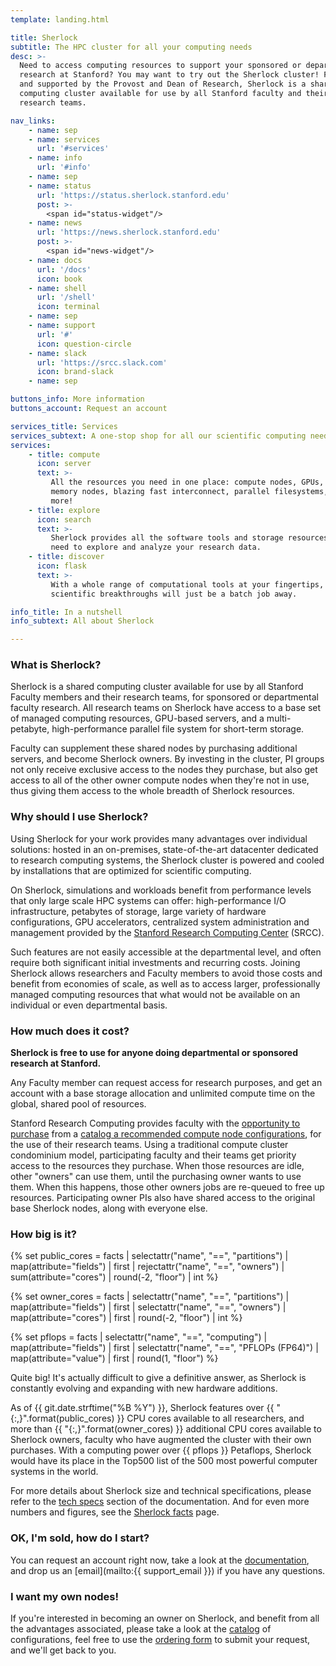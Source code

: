 ```yaml
---
template: landing.html

title: Sherlock
subtitle: The HPC cluster for all your computing needs
desc: >-
  Need to access computing resources to support your sponsored or departmental
  research at Stanford? You may want to try out the Sherlock cluster! Funded
  and supported by the Provost and Dean of Research, Sherlock is a shared
  computing cluster available for use by all Stanford faculty and their
  research teams.

nav_links:
    - name: sep
    - name: services
      url: '#services'
    - name: info
      url: '#info'
    - name: sep
    - name: status
      url: 'https://status.sherlock.stanford.edu'
      post: >-
        <span id="status-widget"/>
    - name: news
      url: 'https://news.sherlock.stanford.edu'
      post: >-
        <span id="news-widget"/>
    - name: docs
      url: '/docs'
      icon: book
    - name: shell
      url: '/shell'
      icon: terminal
    - name: sep
    - name: support
      url: '#'
      icon: question-circle
    - name: slack
      url: 'https://srcc.slack.com'
      icon: brand-slack
    - name: sep

buttons_info: More information
buttons_account: Request an account

services_title: Services
services_subtext: A one-stop shop for all our scientific computing needs
services:
    - title: compute
      icon: server
      text: >-
         All the resources you need in one place: compute nodes, GPUs, large
         memory nodes, blazing fast interconnect, parallel filesystems, and
         more!
    - title: explore
      icon: search
      text: >-
         Sherlock provides all the software tools and storage resources you'll
         need to explore and analyze your research data.
    - title: discover
      icon: flask
      text: >-
         With a whole range of computational tools at your fingertips,
         scientific breakthroughs will just be a batch job away.

info_title: In a nutshell
info_subtext: All about Sherlock

---
```


### What is Sherlock?

Sherlock is a shared computing cluster available for use by all Stanford
Faculty members and their research teams, for sponsored or departmental faculty
research.  All research teams on Sherlock have access to a base set of managed
computing resources, GPU-based servers, and a multi-petabyte, high-performance
parallel file system for short-term storage.

Faculty can supplement these shared nodes by purchasing additional servers, and
become Sherlock owners. By investing in the cluster, PI groups not only receive
exclusive access to the nodes they purchase, but also get access to all of the
other owner compute nodes when they're not in use, thus giving them access to
the whole breadth of Sherlock resources.


### Why should I use Sherlock?

Using Sherlock for your work provides many advantages over individual
solutions: hosted in an on-premises, state-of-the-art datacenter dedicated to
research computing systems, the Sherlock cluster is powered and cooled by
installations that are optimized for scientific computing.

On Sherlock, simulations and workloads benefit from performance levels that
only large scale HPC systems can offer: high-performance I/O infrastructure,
petabytes of storage, large variety of hardware configurations, GPU
accelerators, centralized system administration and management provided by the
[Stanford Research Computing Center][url_srcc] (SRCC).

Such features are not easily accessible at the departmental level, and often
require both significant initial investments and recurring costs. Joining
Sherlock allows researchers and Faculty members to avoid those costs and
benefit from economies of scale, as well as to access larger, professionally
managed computing resources that what would not be available on an individual
or even departmental basis.


### How much does it cost?

**Sherlock is free to use for anyone doing departmental or sponsored research
at Stanford.**

Any Faculty member can request access for research purposes, and get an account
with a base storage allocation and unlimited compute time on the global, shared
pool of resources.

Stanford Research Computing provides faculty with the [opportunity to
purchase][url_purchase] from a [catalog a recommended compute node
configurations][url_catalog], for the use of their research teams. Using a
traditional compute cluster condominium model, participating faculty and their
teams get priority access to the resources they purchase. When those resources
are idle, other "owners" can use them, until the purchasing owner wants to use
them. When this happens, those other owners jobs are re-queued to free up
resources. Participating owner PIs also have shared access to the original base
Sherlock nodes, along with everyone else.


### How big is it?

{% set public_cores = facts | selectattr("name", "==", "partitions")
                              | map(attribute="fields") | first
                              | rejectattr("name", "==", "owners")
                              | sum(attribute="cores")
                              | round(-2, "floor") | int %}

{% set owner_cores = facts    | selectattr("name", "==", "partitions")
                              | map(attribute="fields") | first
                              | selectattr("name", "==", "owners")
                              | map(attribute="cores") | first
                              | round(-2, "floor") | int %}

{% set pflops = facts         | selectattr("name", "==", "computing")
                              | map(attribute="fields") | first
                              | selectattr("name", "==", "PFLOPs (FP64)")
                              | map(attribute="value") | first
                              | round(1, "floor") %}



Quite big! It's actually difficult to give a definitive answer, as Sherlock is
constantly evolving and expanding with new hardware additions.

As of {{ git.date.strftime("%B %Y") }}, Sherlock features over {{
"{:,}".format(public_cores) }} CPU cores available to all researchers, and more
than {{ "{:,}".format(owner_cores) }} additional CPU cores available to
Sherlock owners, faculty who have augmented the cluster with their own
purchases. With a computing power over {{ pflops }} Petaflops, Sherlock would
have its place in the Top500 list of the 500 most powerful computer systems in
the world.

For more details about Sherlock size and technical specifications, please refer
to the [tech specs][url_specs] section of the documentation. And for even more
numbers and figures, see the [Sherlock facts][url_facts] page.


### OK, I'm sold, how do I start?

You can request an account right now, take a look at the
[documentation][url_docs], and drop us an [email](mailto:{{ support_email }}) if
you have any questions.


### I want my own nodes!

If you're interested in becoming an owner on Sherlock, and benefit from all the
advantages associated, please take a look at the [catalog][url_catalog] of
configurations, feel free to use the [ordering form][url_order] to submit
your request, and we'll get back to you.


[comment]: #  (link URLs -----------------------------------------------------)

[url_srcc]:     //srcc.stanford.edu
[url_catalog]:  //www.sherlock.stanford.edu/catalog
[url_order]:    //www.sherlock.stanford.edu/order
[url_docs]:     docs/index.md
[url_purchase]: docs/orders.md
[url_specs]:    docs/tech/index.md
[url_facts]:    docs/tech/facts.md
